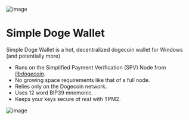 ![image](https://github.com/user-attachments/assets/209a5552-3f88-418d-b9d3-d51caede084a)


# Simple Doge Wallet

Simple Doge Wallet is a hot, decentralized dogecoin wallet for Windows (and potentially more)

* Runs on the Simplified Payment Verification (SPV) Node from *[libdogecoin](https://github.com/dogecoinfoundation/libdogecoin)*.
* No growing space requirements like that of a full node.
* Relies only on the Dogecoin network.
* Uses 12 word BIP39 mnemonic.
* Keeps your keys secure *at rest* with TPM2.
  
![image](https://github.com/user-attachments/assets/b4f777b1-abcf-4f78-935f-f797a278c974)

